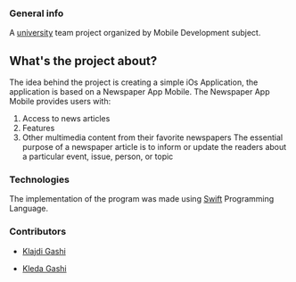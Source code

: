 ### General info

A [university](https://fiek.uni-pr.edu) team project organized by Mobile Development subject.

## What's the project about?
The idea behind the project is creating a simple iOs Application, the application is based on a Newspaper App Mobile.
The Newspaper App Mobile provides users with:
1. Access to news articles
2. Features
3. Other multimedia content from their favorite newspapers
The essential purpose of a newspaper article is to inform or update the readers about a particular event, issue, person, or topic

### Technologies 
The implementation of the program was made using [Swift](https://www.swift.org/) Programming Language.



### Contributors
- [Klajdi Gashi](https://github.com/KlajdiGashi)

- [Kleda Gashi](https://github.com/kledagashi)
